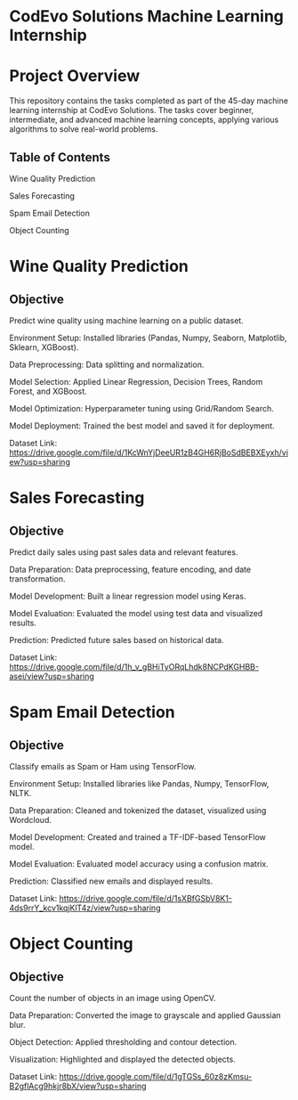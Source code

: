 # CodEvo Solutions Machine Learning Internship



# Project Overview
This repository contains the tasks completed as part of the 45-day machine learning internship at CodEvo Solutions. The tasks cover beginner, intermediate, and advanced machine learning concepts, applying various algorithms to solve real-world problems.

## Table of Contents


Wine Quality Prediction

Sales Forecasting

Spam Email Detection

Object Counting

# Wine Quality Prediction

## Objective

Predict wine quality using machine learning on a public dataset.



Environment Setup: Installed libraries (Pandas, Numpy, Seaborn, Matplotlib, Sklearn, XGBoost).

Data Preprocessing: Data splitting and normalization.

Model Selection: Applied Linear Regression, Decision Trees, Random Forest, and XGBoost.

Model Optimization: Hyperparameter tuning using Grid/Random Search.

Model Deployment: Trained the best model and saved it for deployment.

Dataset Link: https://drive.google.com/file/d/1KcWnYjDeeUR1zB4GH6RjBoSdBEBXEyxh/view?usp=sharing

# Sales Forecasting

## Objective
Predict daily sales using past sales data and relevant features.


Data Preparation: Data preprocessing, feature encoding, and date transformation.

Model Development: Built a linear regression model using Keras.

Model Evaluation: Evaluated the model using test data and visualized results.

Prediction: Predicted future sales based on historical data.

Dataset Link: https://drive.google.com/file/d/1h_v_gBHiTyORqLhdk8NCPdKGHBB-asei/view?usp=sharing


# Spam Email Detection
## Objective
Classify emails as Spam or Ham using TensorFlow.


Environment Setup: Installed libraries like Pandas, Numpy, TensorFlow, NLTK.

Data Preparation: Cleaned and tokenized the dataset, visualized using Wordcloud.

Model Development: Created and trained a TF-IDF-based TensorFlow model.

Model Evaluation: Evaluated model accuracy using a confusion matrix.

Prediction: Classified new emails and displayed results.

Dataset Link: https://drive.google.com/file/d/1sXBfGSbV8K1-4ds9rrY_kcv1kqjKlT4z/view?usp=sharing

# Object Counting

## Objective
Count the number of objects in an image using OpenCV.


Data Preparation: Converted the image to grayscale and applied Gaussian blur.

Object Detection: Applied thresholding and contour detection.

Visualization: Highlighted and displayed the detected objects.

Dataset Link: https://drive.google.com/file/d/1gTGSs_60z8zKmsu-B2gflAcg9hkjr8bX/view?usp=sharing

